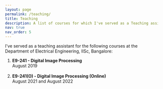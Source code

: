 ```yaml
---
layout: page
permalink: /teaching/
title: Teaching
description: A list of courses for which I've served as a Teaching assistant
nav: true
nav_order: 5
---
```


I've served as a teaching assistant for the following courses at the Department of Electrical Engineering, IISc, Bangalore:

  1. **E9-241 - Digital Image Processing** <br>
  August 2019 <br><br>
  2. **E9-241(O) - Digital Image Processing (Online)** <br>
  August 2021 and August 2022 <br><br>